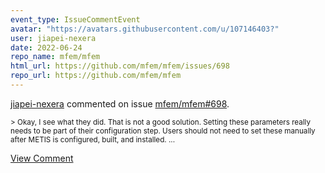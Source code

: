 ```yaml
---
event_type: IssueCommentEvent
avatar: "https://avatars.githubusercontent.com/u/107146403?"
user: jiapei-nexera
date: 2022-06-24
repo_name: mfem/mfem
html_url: https://github.com/mfem/mfem/issues/698
repo_url: https://github.com/mfem/mfem
---
```


<a href='https://github.com/jiapei-nexera' target='_blank'>jiapei-nexera</a> commented on issue <a href='https://github.com/mfem/mfem/issues/698' target='_blank'>mfem/mfem#698</a>.

<small>> Okay, I see what they did. That is not a good solution. Setting these parameters really needs to be part of their configuration step. Users should not need to set these manually after METIS is configured, built, and installed....</small>

<a href='https://github.com/mfem/mfem/issues/698' target='_blank'>View Comment</a>